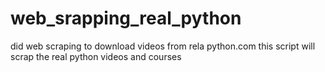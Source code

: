 # web_srapping_real_python
did web scraping to download videos from rela python.com
this script will scrap the real python videos and courses
